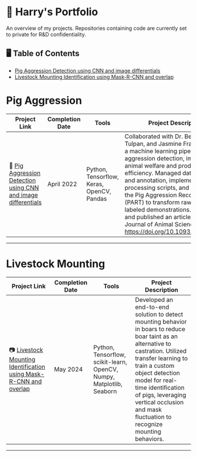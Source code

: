 # 🧠 Harry's Portfolio

An overview of my projects. Repositories containing code are currently set to private for R&D confidentiality.

## 🖥️ Table of Contents
- [Pig Aggression Detection using CNN and image differentials](#pig-aggression)
- [Livestock Mounting Identification using Mask-R-CNN and overlap](#livestock-mounting)

# Pig Aggression

| Project Link | Completion Date | Tools | Project Description | 
|---|---|---|---|
| 🐖 [Pig Aggression Detection using CNN and image differentials](https://github.com/HarryAricibasi/Pig-Aggression-Detector-using-CNN-and-image-differentials) | April 2022 | Python, Tensorflow, Keras, OpenCV, Pandas | Collaborated with Dr. Bergeron, Dr. Tulpan, and Jasmine Fraser to build a machine learning pipeline for pig aggression detection, improving animal welfare and production efficiency. Managed data collection and annotation, implemented video processing scripts, and developed the Pig Aggression Recognition Tool (PART) to transform raw videos into labeled demonstrations. Co-wrote and published an article in the Journal of Animal Science: https://doi.org/10.1093/jas/skad347 |

***

# Livestock Mounting

| Project Link | Completion Date | Tools | Project Description | 
|---|---|---|---|
| 📷 [Livestock Mounting Identification using Mask-R-CNN and overlap](https://github.com/HarryAricibasi/Livestock-Mounting-Identifier-using-Mask-R-CNN-and-overlap) | May 2024 | Python, Tensorflow, scikit-learn, OpenCV, Numpy, Matplotlib, Seaborn | Developed an end-to-end solution to detect mounting behavior in boars to reduce boar taint as an alternative to castration. Utilized transfer learning to train a custom object detection model for real-time identification of pigs, leveraging vertical occlusion and mask fluctuation to recognize mounting behaviors. |

***
